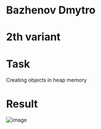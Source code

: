 # Bazhenov Dmytro
# 2th variant
# Task
Creating objects in heap memory

# Result
![image](https://user-images.githubusercontent.com/85456965/121208993-27447180-c883-11eb-87b9-74dbdf648e83.png)

